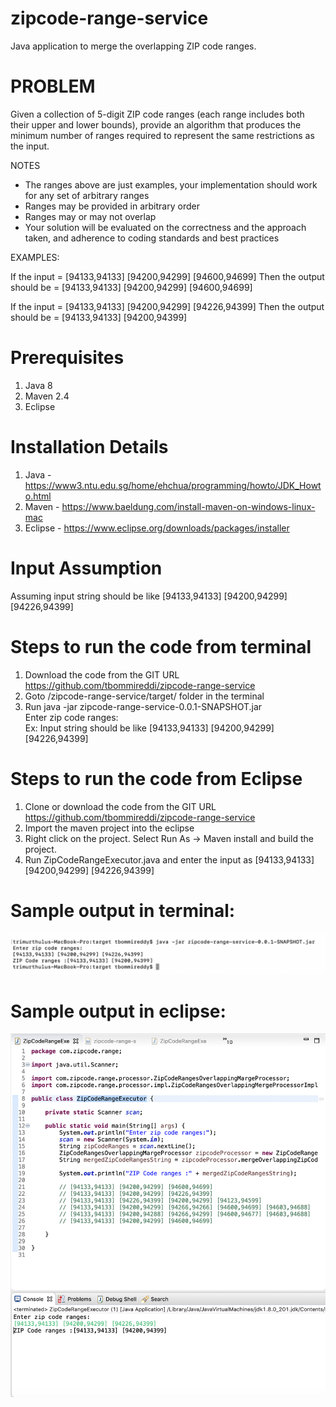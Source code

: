 # zipcode-range-service

Java application to merge the overlapping ZIP code ranges.

# PROBLEM

Given a collection of 5-digit ZIP code ranges (each range includes both their upper and lower bounds), provide an algorithm that produces the minimum number of ranges required to represent the same restrictions as the input.

 NOTES
- The ranges above are just examples, your implementation should work for any set of arbitrary ranges
- Ranges may be provided in arbitrary order
- Ranges may or may not overlap
- Your solution will be evaluated on the correctness and the approach taken, and adherence to coding standards and best practices

 EXAMPLES:

If the input = [94133,94133] [94200,94299] [94600,94699]
Then the output should be = [94133,94133] [94200,94299] [94600,94699]

If the input = [94133,94133] [94200,94299] [94226,94399]
Then the output should be = [94133,94133] [94200,94399]

# Prerequisites
1. Java 8
2. Maven 2.4
3. Eclipse

# Installation Details
1. Java - https://www3.ntu.edu.sg/home/ehchua/programming/howto/JDK_Howto.html
2. Maven - https://www.baeldung.com/install-maven-on-windows-linux-mac
3. Eclipse - https://www.eclipse.org/downloads/packages/installer

 # Input Assumption
 Assuming input string should be like [94133,94133] [94200,94299] [94226,94399]
 
 # Steps to run the code from terminal
 1. Download the code from the GIT URL https://github.com/tbommireddi/zipcode-range-service
 2. Goto /zipcode-range-service/target/ folder in the terminal
 3. Run java -jar zipcode-range-service-0.0.1-SNAPSHOT.jar                                                                     
    Enter zip code ranges:<enter string of zip code ranges as given below>                                                     
     Ex: Input string should be like [94133,94133] [94200,94299] [94226,94399]
 
 # Steps to run the code from Eclipse
 1. Clone or download the code from the GIT URL https://github.com/tbommireddi/zipcode-range-service
 2. Import the maven project into the eclipse
 3. Right click on the project. Select Run As -> Maven install and build the project.
 4. Run ZipCodeRangeExecutor.java and enter the input as [94133,94133] [94200,94299] [94226,94399]
 
 # Sample output in terminal:
![alt text](https://github.com/tbommireddi/zipcode-range-service/blob/master/SampleOutput.png)

# Sample output in eclipse:
![alt text](https://github.com/tbommireddi/zipcode-range-service/blob/master/Output_Eclipse.png)
